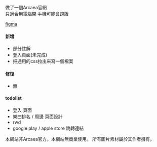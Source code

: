 做了一個Arcaea官網   
只適合用電腦開 手機可能會跑版  

[figma](https://www.figma.com/proto/C1XoZkemnk3ykEovt85fmr/Arcaea?node-id=1-2&starting-point-node-id=1%3A2&t=gATSV0zfMd9N9i7c-1)

#### 新增
- 部分註解
- 登入頁面(未完成)
- 把通用的css拉出來寫一個檔案

#### 修復
- 無

#### todolist
- 登入 頁面
- 樂曲排名 / 周邊 頁面設計
- rwd
- google play / apple store 跳轉連結


本網站非Arcaea官方。本網站無商業使用。 
所有圖片素材屬於其作者擁有。